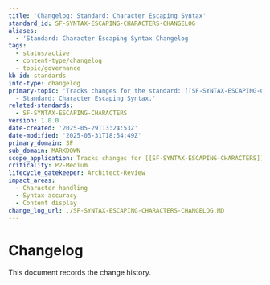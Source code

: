 ```yaml
---
title: 'Changelog: Standard: Character Escaping Syntax'
standard_id: SF-SYNTAX-ESCAPING-CHARACTERS-CHANGELOG
aliases:
  - 'Standard: Character Escaping Syntax Changelog'
tags:
  - status/active
  - content-type/changelog
  - topic/governance
kb-id: standards
info-type: changelog
primary-topic: 'Tracks changes for the standard: [[SF-SYNTAX-ESCAPING-CHARACTERS]]
  - Standard: Character Escaping Syntax.'
related-standards:
  - SF-SYNTAX-ESCAPING-CHARACTERS
version: 1.0.0
date-created: '2025-05-29T13:24:53Z'
date-modified: '2025-05-31T18:54:49Z'
primary_domain: SF
sub_domain: MARKDOWN
scope_application: Tracks changes for [[SF-SYNTAX-ESCAPING-CHARACTERS]].
criticality: P2-Medium
lifecycle_gatekeeper: Architect-Review
impact_areas:
  - Character handling
  - Syntax accuracy
  - Content display
change_log_url: ./SF-SYNTAX-ESCAPING-CHARACTERS-CHANGELOG.MD
---
```


# Changelog

This document records the change history.
